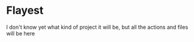 # Flayest
I don't know yet what kind of project it will be, but all the actions and files will be here
